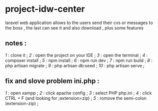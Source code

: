 # project-idw-center
laravel web application allows to the users send their cvs or messages to the boss , the last can see it and also download , plus some features 

## notes :
*1* : clone it ;
*2* : open the project on your IDE ;
*3* : open the terminal ;
*4* : composer install ;
*5* : npm install ;
*6* : npm run dev ;
*7* : npm run build ;
*8* : php artisan migrate ;
*9* : php artisan db:seed ;
*10* : php artisan serve ;

## fix and slove problem ini.php :
*1* : open xampp ;
*2* : click apache config ;
*3* : select PHP php.ini ;
*4* : click CTRL + F (and looking for ;extension=zip) ;
*5* : romove the semi-colon (extension-zip) ;


